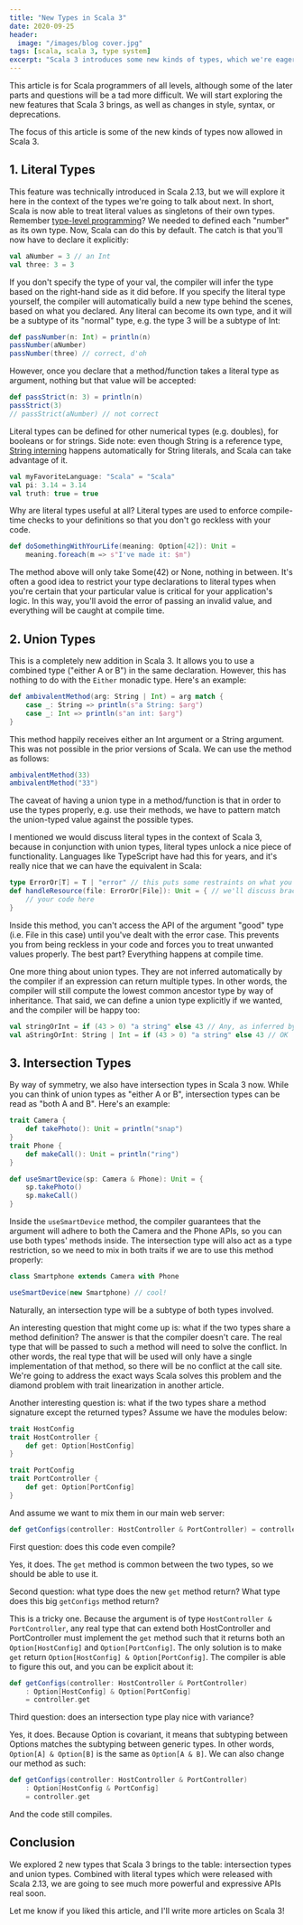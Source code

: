 ```yaml
---
title: "New Types in Scala 3"
date: 2020-09-25
header:
  image: "/images/blog cover.jpg"
tags: [scala, scala 3, type system]
excerpt: "Scala 3 introduces some new kinds of types, which we're eagerly awaiting for."
---
```

This article is for Scala programmers of all levels, although some of the later parts and questions will be a tad more difficult. We will start exploring the new features that Scala 3 brings, as well as changes in style, syntax, or deprecations.

The focus of this article is some of the new kinds of types now allowed in Scala 3.

## 1. Literal Types

This feature was technically introduced in Scala 2.13, but we will explore it here in the context of the types we're going to talk about next. In short, Scala is now able to treat literal values as singletons of their own types. Remember <a href="https://rockthejvm.com/blog/type-level-programming-1">type-level programming</a>? We needed to defined each "number" as its own type. Now, Scala can do this by default. The catch is that you'll now have to declare it explicitly:

```scala
val aNumber = 3 // an Int
val three: 3 = 3
```

If you don't specify the type of your val, the compiler will infer the type based on the right-hand side as it did before. If you specify the literal type yourself, the compiler will automatically build a new type behind the scenes, based on what you declared. Any literal can become its own type, and it will be a subtype of its "normal" type, e.g. the type 3 will be a subtype of Int:

```scala
def passNumber(n: Int) = println(n)
passNumber(aNumber)
passNumber(three) // correct, d'oh
```

However, once you declare that a method/function takes a literal type as argument, nothing but that value will be accepted:

```scala
def passStrict(n: 3) = println(n)
passStrict(3)
// passStrict(aNumber) // not correct
```

Literal types can be defined for other numerical types (e.g. doubles), for booleans or for strings. Side note: even though String is a reference type, <a href="https://docs.oracle.com/javase/specs/jls/se7/html/jls-3.html#jls-3.10.5">String interning</a> happens automatically for String literals, and Scala can take advantage of it.

```scala
val myFavoriteLanguage: "Scala" = "Scala"
val pi: 3.14 = 3.14
val truth: true = true
```

Why are literal types useful at all? Literal types are used to enforce compile-time checks to your definitions so that you don't go reckless with your code.

```scala
def doSomethingWithYourLife(meaning: Option[42]): Unit =
    meaning.foreach(m => s"I've made it: $m")
```

The method above will only take Some(42) or None, nothing in between. It's often a good idea to restrict your type declarations to literal types when you're certain that your particular value is critical for your application's logic. In this way, you'll avoid the error of passing an invalid value, and everything will be caught at compile time.

## 2. Union Types

This is a completely new addition in Scala 3. It allows you to use a combined type ("either A or B") in the same declaration. However, this has nothing to do with the `Either` monadic type. Here's an example:

```scala
def ambivalentMethod(arg: String | Int) = arg match {
    case _: String => println(s"a String: $arg")
    case _: Int => println(s"an int: $arg")
}
```

This method happily receives either an Int argument or a String argument. This was not possible in the prior versions of Scala. We can use the method as follows:

```scala
ambivalentMethod(33)
ambivalentMethod("33")
```

The caveat of having a union type in a method/function is that in order to use the types properly, e.g. use their methods, we have to pattern match the union-typed value against the possible types.

I mentioned we would discuss literal types in the context of Scala 3, because in conjunction with union types, literal types unlock a nice piece of functionality. Languages like TypeScript have had this for years, and it's really nice that we can have the equivalent in Scala:

```scala
type ErrorOr[T] = T | "error" // this puts some restraints on what you can do with your values
def handleResource(file: ErrorOr[File]): Unit = { // we'll discuss braceless syntax in another article
    // your code here
}
```

Inside this method, you can't access the API of the argument "good" type (i.e. File in this case) until you've dealt with the error case. This prevents you from being reckless in your code and forces you to treat unwanted values properly. The best part? Everything happens at compile time.

One more thing about union types. They are not inferred automatically by the compiler if an expression can return multiple types. In other words, the compiler will still compute the lowest common ancestor type by way of inheritance. That said, we can define a union type explicitly if we wanted, and the compiler will be happy too:

```scala
val stringOrInt = if (43 > 0) "a string" else 43 // Any, as inferred by the compiler
val aStringOrInt: String | Int = if (43 > 0) "a string" else 43 // OK
```

## 3. Intersection Types

By way of symmetry, we also have intersection types in Scala 3 now. While you can think of union types as "either A or B", intersection types can be read as "both A and B". Here's an example:

```scala
trait Camera {
    def takePhoto(): Unit = println("snap")
}
trait Phone {
    def makeCall(): Unit = println("ring")
}

def useSmartDevice(sp: Camera & Phone): Unit = {
    sp.takePhoto()
    sp.makeCall()
}
```

Inside the `useSmartDevice` method, the compiler guarantees that the argument will adhere to both the Camera and the Phone APIs, so you can use both types' methods inside. The intersection type will also act as a type restriction, so we need to mix in both traits if we are to use this method properly:

```scala
class Smartphone extends Camera with Phone

useSmartDevice(new Smartphone) // cool!
```

Naturally, an intersection type will be a subtype of both types involved.

An interesting question that might come up is: what if the two types share a method definition? The answer is that the compiler doesn't care. The real type that will be passed to such a method will need to solve the conflict. In other words, the real type that will be used will only have a single implementation of that method, so there will be no conflict at the call site. We're going to address the exact ways Scala solves this problem and the diamond problem with trait linearization in another article.

Another interesting question is: what if the two types share a method signature except the returned types? Assume we have the modules below:

```scala
trait HostConfig
trait HostController {
    def get: Option[HostConfig]
}

trait PortConfig
trait PortController {
    def get: Option[PortConfig]
}
```

And assume we want to mix them in our main web server:

```scala
def getConfigs(controller: HostController & PortController) = controller.get
```

First question: does this code even compile?

Yes, it does. The `get` method is common between the two types, so we should be able to use it.

Second question: what type does the new `get` method return? What type does this big `getConfigs` method return?

This is a tricky one. Because the argument is of type `HostController & PortController`, any real type that can extend both HostController and PortController must implement the `get` method such that it returns both an `Option[HostConfig]` and `Option[PortConfig]`. The only solution is to make `get` return `Option[HostConfig] & Option[PortConfig]`. The compiler is able to figure this out, and you can be explicit about it:

```scala
def getConfigs(controller: HostController & PortController)
    : Option[HostConfig] & Option[PortConfig]
    = controller.get
```

Third question: does an intersection type play nice with variance?

Yes, it does. Because Option is covariant, it means that subtyping between Options matches the subtyping between generic types. In other words, `Option[A] & Option[B]` is the same as `Option[A & B]`. We can also change our method as such:

```scala
def getConfigs(controller: HostController & PortController)
    : Option[HostConfig & PortConfig]
    = controller.get
```

And the code still compiles.

## Conclusion

We explored 2 new types that Scala 3 brings to the table: intersection types and union types. Combined with literal types which were released with Scala 2.13, we are going to see much more powerful and expressive APIs real soon.

Let me know if you liked this article, and I'll write more articles on Scala 3!